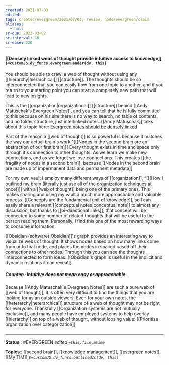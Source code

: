 ```yaml
---
created: 2021-07-03
edited: 
tags: created/evergreen/2021/07/03, review, node/evergreen/claim
aliases:
  - null
sr-due: 2022-03-02
sr-interval: 46
sr-ease: 220
---
```


#### [[Densely linked webs of thought provide intuitive access to knowledge]] `$=customJS.dv_funcs.evergreenHeader(dv, this)`

You should be able to crawl a web of thought without using any [[hierarchy|hierarchical]] [[structure]]. The thoughts should be so interconnected that you can easily flow from one topic to another, and if you return to your starting point you can start a completely new path that will lead to new insights. 

This is the [[organization|organizational]] [[structure]] behind [[Andy Matuschak's Evergreen Notes]], and you can tell that he is fully committed to this because on his site there is no way to search, no table of contents, and no folder structure, just interlinked notes. [[Andy Matuschak]] talks about this topic here: [Evergreen notes should be densely linked](https://notes.andymatuschak.org/z2HUE4ABbQjUNjrNemvkTCsLa1LPDRuwh1tXC)

Part of the reason a [[web of thought]] is so powerful is because it matches the way our actual brain's work
^[[[Nodes in the second brain are an abstraction of our first brain]]]
Every thought exists in time and space only through it's connection to other thoughts. As we learn we make new connections, and as we forget we lose connections. 
This creates [[the fragility of nodes in a second brain]], because [[Nodes in the second brain are made up of impermanent data and permanent metadata]]

For my own vault I employ many different ways of [[organization]], 
^[[[How I outlined my brain (literally just use all of the organization techniques at once)]]]
with a [[web of thought]] being one of the primary ones. This makes sharing and using my vault a much more approachable and valuable process. 
[[Concepts are the fundamental unit of knowledge]], so I can easily share a relevant [[conceptual notes|conceptual note]] to almost any discussion, but thanks to [[bi-directional links]], that concept will be connected to some number of related thoughts that will be useful to the person reading them. Personally, I find this one of the most rewarding ways to consume information.

[[Obsidian (software)|Obsidian]]'s graph provides an interesting way to visualize webs of thought. It shows nodes based on how many links come from or to that node, and places the nodes in spaced based off their connections to other nodes. Through this you can see the thoughts interconnected to form ideas: [[Obsidian's graph is useful in the implicit and dynamic relations it can reveal]], 

##### Counter:: Intuitive does not mean easy or approachable

Because [[Andy Matuschak's Evergreen Notes]] are such a pure web of [[web of thought]], it is often very difficult to find the things that you are looking for as an outside viewers. Even for your own notes, the [[heterarchy|heterarchical]] structure of a web of thought may not be right for everyone.
Thankfully [[Organization systems are not mutually exclusive]], and many people have employed systems to help overlay [[hierarchy]] on top of a web of thought, without loosing value: [[Prioritize organization over categorization]]

### <hr class="footnote"/>

**Status**:: #EVER/GREEN 
*edited `=this.file.mtime`*

**Topics**:: [[second brain]], [[knowledge management]], [[evergreen notes]], [[My TIM]] 
*`$=customJS.dv_funcs.outlinedIn(dv, this)`*
